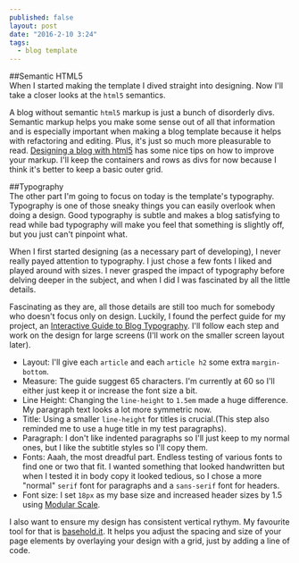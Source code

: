 ```yaml
---
published: false
layout: post
date: "2016-2-10 3:24"
tags: 
  - blog template
---
```




##Semantic HTML5  
When I started making the template I dived straight into designing. Now I'll take a closer looks at the `html5` semantics.  

A blog without semantic `html5` markup is just a bunch of disorderly divs. Semantic markup helps you make some sense out of all that information and is especially important when making a blog template because it helps with refactoring and editing. Plus, it's just so much more pleasurable to read.  [Designing a blog with html5](http://html5doctor.com/designing-a-blog-with-html5/) has some nice tips on how to improve your markup. I'll keep the containers and rows as divs for now because I think it's better to keep a basic outer grid.  

##Typography   
The other part I'm going to focus on today is the template's typography. Typography is one of those sneaky things you can easily overlook when doing a design. Good typography is subtle and makes a blog satisfying to read while bad typography will make you feel that something is slightly off, but you just can't pinpoint what.   

When I first started designing (as a necessary part of developing), I never really payed attention to typography. I just chose a few fonts I liked and played around with sizes. I never grasped the impact of typography before delving deeper in the subject, and when I did I was fascinated by all the little details.    

Fascinating as they are, all those details are still too much for somebody who doesn't focus only on design. Luckily, I found the perfect guide for my project, an [Interactive Guide to Blog Typography](http://www.kaikkonendesign.fi/typography/#section/1). I'll follow each step and work on the design for large screens (I'll work on the smaller screen layout later). 
- Layout: I'll give each `article` and each `article h2` some extra `margin-bottom`.  
- Measure: The guide suggest 65 characters. I'm currently at 60 so I'll either just keep it or increase the font size a bit. 
- Line Height: Changing the `line-height` to `1.5em` made a huge difference. My paragraph text looks a lot more symmetric now. 
- Title: Using a smaller `line-height` for titles is crucial.(This step also reminded me to use a huge title in my test paragraphs). 
- Paragraph: I don't like indented paragraphs so I'll just keep to my normal ones, but I like the subtitle styles so I'll copy them. 
- Fonts: Aaah, the most dreadful part. Endless testing of various fonts to find one or two that fit. I wanted something that looked handwritten but when I tested it in body copy it looked tedious, so I chose a more "normal" `serif` font for paragraphs and a `sans-serif` font for headers. 
- Font size: I set `18px` as my base size and increased header sizes by 1.5 using [Modular Scale](http://www.modularscale.com/). 

I also want to ensure my design has consistent vertical rythym. My favourite tool for that is [basehold.it](http://basehold.it/). It helps you adjust the spacing and size of your page elements by overlaying your design with a grid, just by adding a line of code.
